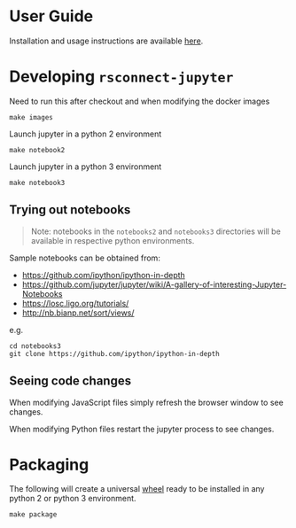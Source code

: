 # User Guide

Installation and usage instructions are available
[here](https://github.com/rstudio/rsconnect-jupyter/tree/master/docs).

# Developing `rsconnect-jupyter`

Need to run this after checkout and when modifying the docker images

    make images

Launch jupyter in a python 2 environment

    make notebook2

Launch jupyter in a python 3 environment

    make notebook3

## Trying out notebooks

> Note: notebooks in the `notebooks2` and `notebooks3` directories will be
> available in respective python environments.

Sample notebooks can be obtained from:

- https://github.com/ipython/ipython-in-depth
- https://github.com/jupyter/jupyter/wiki/A-gallery-of-interesting-Jupyter-Notebooks
- https://losc.ligo.org/tutorials/
- http://nb.bianp.net/sort/views/

e.g.

```
cd notebooks3
git clone https://github.com/ipython/ipython-in-depth
```

## Seeing code changes

When modifying JavaScript files simply refresh the browser window to see
changes.

When modifying Python files restart the jupyter process to see changes.

# Packaging

The following will create a universal [wheel](https://pythonwheels.com/) ready
to be installed in any python 2 or python 3 environment.

    make package
